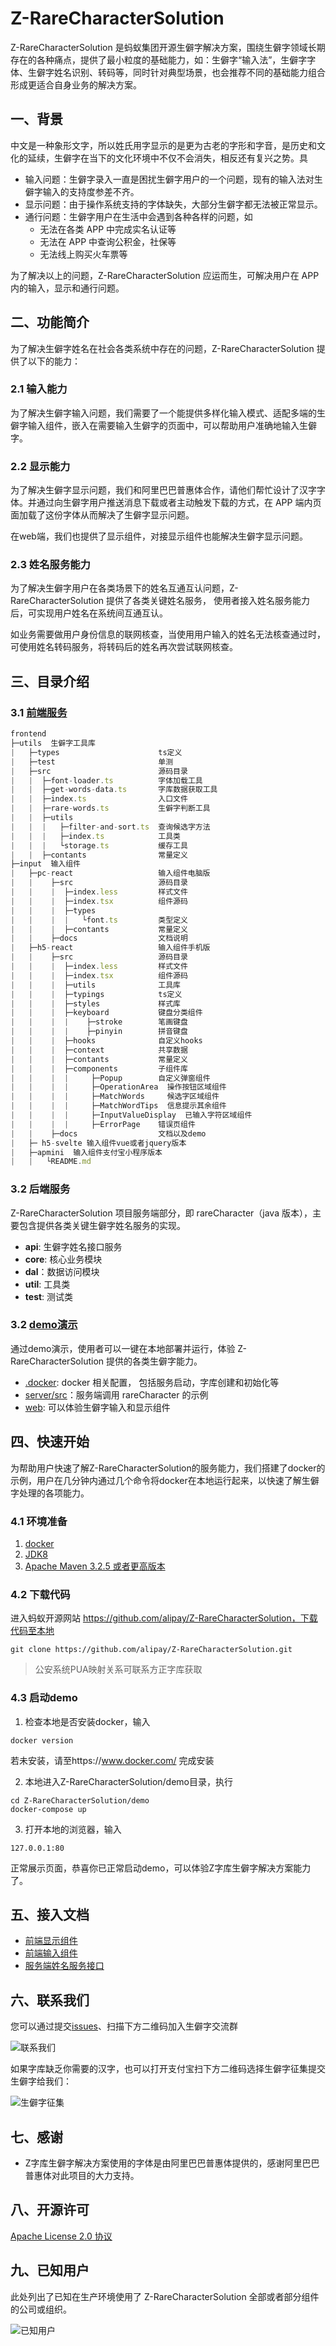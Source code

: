 # Z-RareCharacterSolution

Z-RareCharacterSolution 是蚂蚁集团开源生僻字解决方案，围绕生僻字领域长期存在的各种痛点，提供了最小粒度的基础能力，如：生僻字“输入法”，生僻字字体、生僻字姓名识别、转码等，同时针对典型场景，也会推荐不同的基础能力组合形成更适合自身业务的解决方案。

## 一、背景

中文是一种象形文字，所以姓氏用字显示的是更为古老的字形和字音，是历史和文化的延续，生僻字在当下的文化环境中不仅不会消失，相反还有复兴之势。具

- 输入问题：生僻字录入一直是困扰生僻字用户的一个问题，现有的输入法对生僻字输入的支持度参差不齐。
- 显示问题：由于操作系统支持的字体缺失，大部分生僻字都无法被正常显示。
- 通行问题：生僻字用户在生活中会遇到各种各样的问题，如
  - 无法在各类 APP 中完成实名认证等
  - 无法在 APP 中查询公积金，社保等
  - 无法线上购买火车票等

为了解决以上的问题，Z-RareCharacterSolution 应运而生，可解决用户在 APP 内的输入，显示和通行问题。

## 二、功能简介

为了解决生僻字姓名在社会各类系统中存在的问题，Z-RareCharacterSolution 提供了以下的能力：

### 2.1 输入能力
为了解决生僻字输入问题，我们需要了一个能提供多样化输入模式、适配多端的生僻字输入组件，嵌入在需要输入生僻字的页面中，可以帮助用户准确地输入生僻字。

### 2.2 显示能力

为了解决生僻字显示问题，我们和阿里巴巴普惠体合作，请他们帮忙设计了汉字字体。并通过向生僻字用户推送消息下载或者主动触发下载的方式，在 APP 端内页面加载了这份字体从而解决了生僻字显示问题。

在web端，我们也提供了显示组件，对接显示组件也能解决生僻字显示问题。

### 2.3 姓名服务能力

为了解决生僻字用户在各类场景下的姓名互通互认问题，Z-RareCharacterSolution 提供了各类关键姓名服务， 使用者接入姓名服务能力后，可实现用户姓名在系统间互通互认。

如业务需要做用户身份信息的联网核查，当使用用户输入的姓名无法核查通过时，可使用姓名转码服务，将转码后的姓名再次尝试联网核查。

## 三、目录介绍

### 3.1 [前端服务](https://github.com/alipay/Z-RareCharacterSolution/tree/main/frontend)

```javascript
frontend
├─utils  生僻字工具库
|   ├─types                      ts定义
|   ├─test                       单测
|   ├─src                        源码目录
|   |  ├─font-loader.ts          字体加载工具
|   |  ├─get-words-data.ts       字库数据获取工具
|   |  ├─index.ts                入口文件
|   |  ├─rare-words.ts           生僻字判断工具
|   |  ├─utils
|   |  |   ├─filter-and-sort.ts  查询候选字方法
|   |  |   ├─index.ts            工具类
|   |  |   └storage.ts           缓存工具
|   |  ├─contants                常量定义
├─input  输入组件
|   ├─pc-react                   输入组件电脑版
|   |    ├─src                   源码目录
|   |    |  ├─index.less         样式文件
|   |    |  ├─index.tsx          组件源码
|   |    |  ├─types
|   |    |  |   └font.ts         类型定义
|   |    |  ├─contants           常量定义
|   |    ├─docs                  文档说明
|   ├─h5-react                   输入组件手机版
|   |    ├─src                   源码目录
|   |    |  ├─index.less         样式文件
|   |    |  ├─index.tsx          组件源码
|   |    |  ├─utils              工具库
|   |    |  ├─typings            ts定义
|   |    |  ├─styles             样式库
|   |    |  ├─keyboard           键盘分类组件
|   |    |  |    ├─stroke        笔画键盘
|   |    |  |    ├─pinyin        拼音键盘
|   |    |  ├─hooks              自定义hooks
|   |    |  ├─context            共享数据
|   |    |  ├─contants           常量定义
|   |    |  ├─components         子组件库
|   |    |  |     ├─Popup        自定义弹窗组件
|   |    |  |     ├─OperationArea  操作按钮区域组件
|   |    |  |     ├─MatchWords     候选字区域组件
|   |    |  |     ├─MatchWordTips  信息提示其余组件
|   |    |  |     ├─InputValueDisplay  已输入字符区域组件
|   |    |  |     ├─ErrorPage    错误页组件
|   |    ├─docs                  文档以及demo
|   ├─ h5-svelte 输入组件vue或者jquery版本
|   ├─apmini  输入组件支付宝小程序版本
|   |   └README.md
```

### 3.2 后端服务

Z-RareCharacterSolution 项目服务端部分，即 rareCharacter（java 版本），主要包含提供各类关键生僻字姓名服务的实现。
- **api**: 生僻字姓名接口服务
- **core**: 核心业务模块
- **dal**：数据访问模块
- **util**: 工具类
- **test**: 测试类

### 3.2 [demo演示](https://github.com/alipay/Z-RareCharacterSolution/tree/main/demo)

通过demo演示，使用者可以一键在本地部署并运行，体验 Z-RareCharacterSolution 提供的各类生僻字能力。
+ [.docker](https://github.com/alipay/Z-RareCharacterSolution/tree/main/demo/.docker): docker 相关配置， 包括服务启动，字库创建和初始化等
+ [server/src](https://github.com/alipay/Z-RareCharacterSolution/tree/main/demo/server/src)：服务端调用 rareCharacter 的示例
+ [web](https://github.com/alipay/Z-RareCharacterSolution/tree/main/demo/web): 可以体验生僻字输入和显示组件

## 四、快速开始
为帮助用户快速了解Z-RareCharacterSolution的服务能力，我们搭建了docker的示例，用户在几分钟内通过几个命令将docker在本地运行起来，以快速了解生僻字处理的各项能力。

### 4.1 环境准备
1. [docker](https://www.docker.com/)
2. [JDK8](https://www.oracle.com/java/technologies/javase/javase8-archive-downloads.html)
3. [Apache Maven 3.2.5 或者更高版本](https://archive.apache.org/dist/maven/maven-3/3.2.5/binaries/)

### 4.2 下载代码
进入蚂蚁开源网站 https://github.com/alipay/Z-RareCharacterSolution，下载代码至本地
```
git clone https://github.com/alipay/Z-RareCharacterSolution.git
```
> 公安系统PUA映射关系可联系方正字库获取

### 4.3 启动demo
1. 检查本地是否安装docker，输入
```
docker version
```
若未安装，请至https://www.docker.com/ 完成安装

2. 本地进入Z-RareCharacterSolution/demo目录，执行
```
cd Z-RareCharacterSolution/demo
docker-compose up 
```

3. 打开本地的浏览器，输入
```
127.0.0.1:80
```
正常展示页面，恭喜你已正常启动demo，可以体验Z字库生僻字解决方案能力了。


## 五、接入文档

+ [前端显示组件](https://rare-words-solution-doc.alipay.com/display#%E7%94%9F%E5%83%BB%E5%AD%97%E6%98%BE%E7%A4%BA-sdk)
+ [前端输入组件](https://rare-words-solution-doc.alipay.com/input/mobile)
+ [服务端姓名服务接口](https://rare-words-solution-doc.alipay.com/server)

## 六、联系我们
您可以通过提交[issues](https://github.com/alipay/Z-RareCharacterSolution/issues)、扫描下方二维码加入生僻字交流群

![联系我们](https://mdn.alipayobjects.com/huamei_2fq7mt/afts/img/A*g8GRQZsMwYYAAAAAAAAAAAAADh58AQ/original)

如果字库缺乏你需要的汉字，也可以打开支付宝扫下方二维码选择生僻字征集提交生僻字给我们：

![生僻字征集](https://mdn.alipayobjects.com/huamei_2fq7mt/afts/img/A*XAHuSpggZ40AAAAAAAAAAAAADh58AQ/original)

## 七、感谢
+ Z字库生僻字解决方案使用的字体是由阿里巴巴普惠体提供的，感谢阿里巴巴普惠体对此项目的大力支持。

## 八、开源许可

[Apache License 2.0 协议](https://www.apache.org/licenses/LICENSE-2.0)

## 九、已知用户

此处列出了已知在生产环境使用了 Z-RareCharacterSolution 全部或者部分组件的公司或组织。

![已知用户](https://mdn.alipayobjects.com/huamei_2fq7mt/afts/img/A*oviHR46XARAAAAAAAAAAAAAADh58AQ/original)
